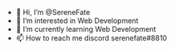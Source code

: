 - 👋 Hi, I’m @SereneFate
- 👀 I’m interested in Web Development
- 🌱 I’m currently learning Web Development
- 📫 How to reach me discord serenefate#8810

<!---
SereneFate/SereneFate is a ✨ special ✨ repository because its `README.md` (this file) appears on your GitHub profile.
You can click the Preview link to take a look at your changes.
--->
